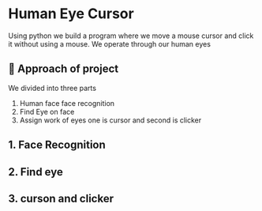 
# Human Eye Cursor
 
Using python we build a program where we move a mouse cursor and click it without using a mouse. We operate through our human eyes

## 🚀 Approach of project 
We divided into three parts
1. Human face face recognition  
2. Find Eye on face
3. Assign work of eyes one is cursor and second is clicker



## 1. Face Recognition
## 2. Find eye
## 3. curson and clicker
